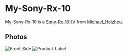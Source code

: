 # My-Sony-Rx-10

My-Sony-Rx-10 is a [Sony-Rx-10-IV](20000029.md) from [Michael_Holzheu](0.txt).

## Photos

![Front-Side](400000198.jpg)
![Product-Label](400000199.jpg)
